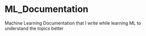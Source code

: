 # ML_Documentation
Machine Learning Documentation that I write while learning ML to understand the topics better
